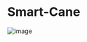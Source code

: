 # Smart-Cane
![image](https://github.com/JachiEze/Smart-Cane/assets/94161891/2f895f36-a45b-423e-9fb4-85e04e56960f)
